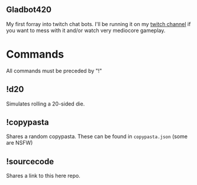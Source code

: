 Gladbot420
---
My first forray into twitch chat bots. I'll be running it on my [twitch channel](twitch.tv/gladddy) if you want to mess with it and/or watch very mediocore gameplay. 

# Commands
All commands must be preceded by "!"

## !d20

Simulates rolling a 20-sided die.

## !copypasta

Shares a random copypasta. These can be found in ``copypasta.json`` (some are NSFW)

## !sourcecode

Shares a link to this here repo. 